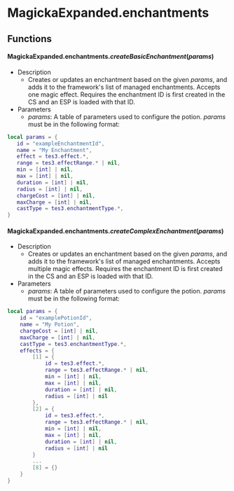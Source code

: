 # MagickaExpanded.enchantments
## Functions
#### MagickaExpanded.enchantments.*createBasicEnchantment*(*params*)
   * Description
      * Creates or updates an enchantment based on the given *params*, 
        and adds it to the framework's list of managed enchantments. Accepts one
        magic effect. Requires the enchantment ID is first created in the CS and an ESP is loaded with that ID.
   * Parameters
      * *params*: A table of parameters used to configure the potion. *params* 
        must be in the following format:
```lua
local params = {
   id = "exampleEnchantmentId",
   name = "My Enchantment",
   effect = tes3.effect.*,
   range = tes3.effectRange.* | nil,
   min = [int] | nil,
   max = [int] | nil,
   duration = [int] | nil,
   radius = [int] | nil,
   chargeCost = [int] | nil,
   maxCharge = [int] | nil,
   castType = tes3.enchantmentType.*,
}
```

#### MagickaExpanded.enchantments.*createComplexEnchantment*(*params*)
   * Description
      * Creates or updates an enchantment based on the given *params*, 
        and adds it to the framework's list of managed enchantments. Accepts multiple
        magic effects. Requires the enchantment ID is first created in the CS and an ESP is loaded with that ID.
   * Parameters
      * *params*: A table of parameters used to configure the potion. *params* 
        must be in the following format:
```lua
local params = {
    id = "examplePotionId",
    name = "My Potion",
    chargeCost = [int] | nil,
    maxCharge = [int] | nil,
    castType = tes3.enchantmentType.*,
    effects = {
        [1] = {
            id = tes3.effect.*,
            range = tes3.effectRange.* | nil,
            min = [int] | nil,
            max = [int] | nil,
            duration = [int] | nil,
            radius = [int] | nil
        },
        [2] = {
            id = tes3.effect.*,
            range = tes3.effectRange.* | nil,
            min = [int] | nil,
            max = [int] | nil,
            duration = [int] | nil,
            radius = [int] | nil
        }
        ...
        [8] = {}
    }
}
```
